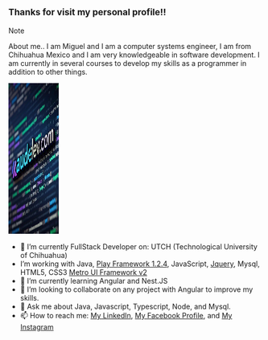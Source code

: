 ## 	<sub> Thanks for visit my personal profile!!	</sub>
> [!NOTE]
> About me..
> I am Miguel and I am a computer systems engineer, I am from Chihuahua Mexico and I am very knowledgeable in software development. I am currently in several courses to develop my skills as a programmer in addition to other things.

<img src="https://github.com/mikeaude1/mikeaude1/raw/main/audedevcom2.jpeg" alt="audedev.com image" height="300" width="100" />

- 🔭 I’m currently FullStack Developer on:  UTCH (Technological University of Chihuahua)
- I’m working with Java, [Play Framework 1.2.4](https://www.playframework.com/documentation/1.2.4/home), JavaScript, [Jquery](https://jquery.com/), Mysql, HTML5, CSS3 [Metro UI Framework v2](https://metroui.org.ua/v2/icons.html)
- 🌱 I’m currently learning Angular and Nest.JS
- 👯 I’m looking to collaborate on any project with Angular to improve my skills.
- 💬 Ask me about Java, Javascript, Typescript, Node, and Mysql.
- 📫 How to reach me: [My LinkedIn](https://www.linkedin.com/in/miguel-aude-845aa4205/), [My Facebook Profile](https://www.facebook.com/MiguelAude), and [My Instagram](https://www.instagram.com/miguelaude/)

